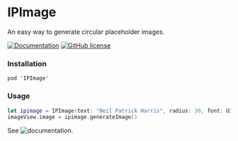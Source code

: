 # IPImage
An easy way to generate circular placeholder images.

[![Documentation](https://img.shields.io/badge/documentation-100%25-brightgreen.svg)](https://raw.githubusercontent.com/bofiaza/IPImage/master/docs/badge.svg)
[![GitHub license](https://img.shields.io/badge/license-MIT-blue.svg)](https://raw.githubusercontent.com/bofiaza/IPImage/master/LICENSE)

### Installation
`pod 'IPImage'`

### Usage
```swift
let ipimage = IPImage(text: "Neil Patrick Harris", radius: 30, font: UIFont(name: "Cochin-Italic", size: 30), textColor: nil, randomBackgroundColor: true)
imageView.image = ipimage.generateImage()
```
See ![documentation](http://cocoadocs.org/docsets/IPImage/).
